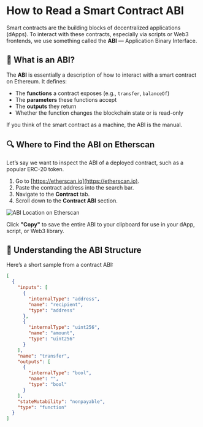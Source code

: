 # How to Read a Smart Contract ABI

Smart contracts are the building blocks of decentralized applications (dApps). To interact with these contracts, especially via scripts or Web3 frontends, we use something called the **ABI** — Application Binary Interface.

## 🧠 What is an ABI?

The **ABI** is essentially a description of how to interact with a smart contract on Ethereum. It defines:
- The **functions** a contract exposes (e.g., `transfer`, `balanceOf`)
- The **parameters** these functions accept
- The **outputs** they return
- Whether the function changes the blockchain state or is read-only

If you think of the smart contract as a machine, the ABI is the manual.

## 🔍 Where to Find the ABI on Etherscan

Let’s say we want to inspect the ABI of a deployed contract, such as a popular ERC-20 token.

1. Go to [https://etherscan.io](https://etherscan.io).
2. Paste the contract address into the search bar.
3. Navigate to the **Contract** tab.
4. Scroll down to the **Contract ABI** section.

![ABI Location on Etherscan](https://raw.githubusercontent.com/Wjr10/web3-tech-writing-portfolio/main/assets/abi-location.png)

Click **"Copy"** to save the entire ABI to your clipboard for use in your dApp, script, or Web3 library.

## 🧩 Understanding the ABI Structure

Here’s a short sample from a contract ABI:

```json
[
  {
    "inputs": [
      {
        "internalType": "address",
        "name": "recipient",
        "type": "address"
      },
      {
        "internalType": "uint256",
        "name": "amount",
        "type": "uint256"
      }
    ],
    "name": "transfer",
    "outputs": [
      {
        "internalType": "bool",
        "name": "",
        "type": "bool"
      }
    ],
    "stateMutability": "nonpayable",
    "type": "function"
  }
]
